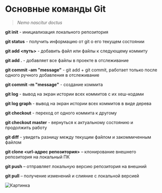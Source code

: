 # Основные команды Git

> *Nemo nascitur doctus*

**git init** - инициализация локального репозитория

**git status** - получить информацию от git о его текущем состоянии

**git add <путь>** - добавить файл или файлы к следующему коммиту

**git add .** - добавляет все файлы в проекте в отслеживание

**git commit -am "message"** - git add + git commit, работает только после одного ручного добавления в отслеживание

**git commit -m "message"** - создание коммита

**git log** - вывод на экран истории всех коммитов с их хеш-кодами

**git log graph** - вывод на экран истории всех коммитов в виде дерева

**git checkout** - переход от одного коммита к другому

**git checkout master** - вернуться к актуальному состоянию и продолжить работу

**git diff** - увидеть разницу между текущим файлом и закоммиченным файлом

**git clone <url-адрес репозитория>** – клонирование внешнего репозитория на  локальный ПК

**git push** – отправляет локальную версию репозитория на внешний

**git pull** – получение изменений и слияние с локальной версией

![Картинка](github.jpg)